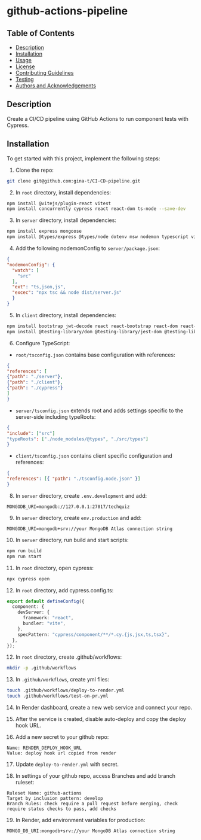 # github-actions-pipeline

## Table of Contents

- [Description](#description)
- [Installation](#installation)
- [Usage](#usage)
- [License](#license)
- [Contributing Guidelines](#contributing-guidelines)
- [Testing](#testing)
- [Authors and Acknowledgements](#authors-and-acknowledgements)

## Description

Create a CI/CD pipeline using GitHub Actions to run component tests with Cypress.

## Installation

To get started with this project, implement the following steps:

1. Clone the repo:

```zsh
git clone git@github.com:gina-t/CI-CD-pipeline.git

```

2. In `root` directory, install dependencies:

```zsh
npm install @vitejs/plugin-react vitest
npm install concurrently cypress react react-dom ts-node --save-dev
```

3. In `server` directory, install dependencies:

```zsh
npm install express mongoose
npm install @types/express @types/node dotenv msw nodemon typescript vitest --save-dev
```
4. Add the following nodemonConfig to `server/package.json`:

```json
{
"nodemonConfig": {
  "watch": [
    "src"
  ],
  "ext": "ts,json,js",
  "excec": "npx tsc && node dist/server.js"
  }
}
```
5. In `client` directory, install dependencies:

```zsh
npm install bootstrap jwt-decode react react-bootstrap react-dom react-router-dom vitest 
npm install @testing-library/dom @testing-library/jest-dom @testing-library/react @testing-library/user-event @types/react @types/react-dom @vitejs/plugin-react @vitest/ui eslint eslint-plugin-react eslint-plugin-react-hooks eslint-plugin-react-refresh jsdom msw vite --save-dev
```
6. Configure TypeScript:

- `root/tsconfig.json` contains base configuration with references:

```json
{
"references": [
{"path": "./server"},
{"path": "./client"},
{"path": "./cypress"}
]
}
```

- `server/tsconfig.json` extends root and adds settings specific to the server-side including typeRoots:

```json
{
"include": ["src"]
"typeRoots": ["./node_modules/@types", "./src/types"]
}
```

- `client/tsconfig.json` contains client specific configuration and references:

```json
{
"references": [{ "path": "./tsconfig.node.json" }]
}
```
8. In `server` directory, create `.env.development` and add:

```plaintext
MONGODB_URI=mongodb://127.0.0.1:27017/techquiz
```

9. In `server` directory, create `env.production` and add:

```plaintext
MONGODB_URI=mongodb+srv://your MongoDB Atlas connection string
```

10. In `server` directory, run build and start scripts:

```zsh
npm run build
npm run start
```

11. In `root` directory, open cypress:

```zsh
npx cypress open
```

12. In `root` directory, add cypress.config.ts:

```typescript
export default defineConfig({
  component: {
    devServer: {
      framework: "react",
      bundler: "vite",
    },
    specPattern: "cypress/component/**/*.cy.{js,jsx,ts,tsx}",
  },
});
```

12. In `root` directory, create .github/workflows:

```zsh
mkdir -p .github/workflows
```

13. In `.github/workflows`, create yml files:

```zsh
touch .github/workflows/deploy-to-render.yml
touch .github/workflows/test-on-pr.yml
```

14. In Render dashboard, create a new web service and connect your repo.

15. After the service is created, disable auto-deploy and copy the deploy hook URL.

16. Add a new secret to your github repo:

```plaintext
Name: RENDER_DEPLOY_HOOK_URL
Value: deploy hook url copied from render
```
17. Update `deploy-to-render.yml` with secret.

18. In settings of your github repo, access Branches and add branch ruleset:

```plaintext
Ruleset Name: github-actions
Target by inclusion pattern: develop
Branch Rules: check require a pull request before merging, check require status checks to pass, add checks
```
19. In Render, add environment variables for production:

```plaintext
MONGO_DB_URI:mongodb+srv://your MongoDB Atlas connection string
````

